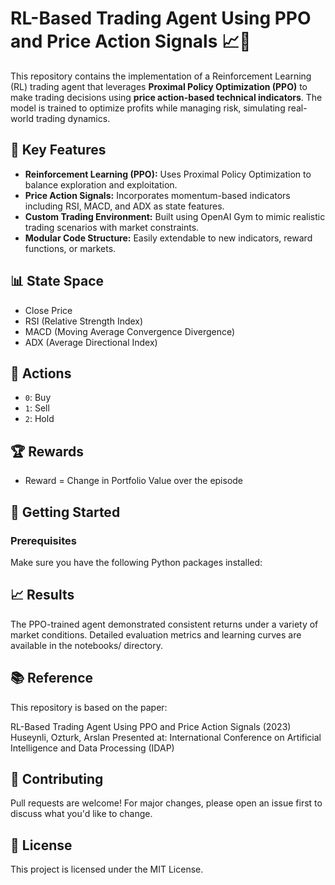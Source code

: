 # RL-Based Trading Agent Using PPO and Price Action Signals 📈🤖

This repository contains the implementation of a Reinforcement Learning (RL) trading agent that leverages **Proximal Policy Optimization (PPO)** to make trading decisions using **price action-based technical indicators**. The model is trained to optimize profits while managing risk, simulating real-world trading dynamics.

## 🧠 Key Features

- **Reinforcement Learning (PPO):** Uses Proximal Policy Optimization to balance exploration and exploitation.
- **Price Action Signals:** Incorporates momentum-based indicators including RSI, MACD, and ADX as state features.
- **Custom Trading Environment:** Built using OpenAI Gym to mimic realistic trading scenarios with market constraints.
- **Modular Code Structure:** Easily extendable to new indicators, reward functions, or markets.

## 📊 State Space

- Close Price  
- RSI (Relative Strength Index)  
- MACD (Moving Average Convergence Divergence)  
- ADX (Average Directional Index)  

## 🎯 Actions

- `0`: Buy  
- `1`: Sell  
- `2`: Hold  

## 🏆 Rewards

- Reward = Change in Portfolio Value over the episode

## 🚀 Getting Started

### Prerequisites

Make sure you have the following Python packages installed:


## 📈 Results
The PPO-trained agent demonstrated consistent returns under a variety of market conditions. Detailed evaluation metrics and learning curves are available in the notebooks/ directory.

## 📚 Reference
This repository is based on the paper:

RL-Based Trading Agent Using PPO and Price Action Signals (2023)
Huseynli, Ozturk, Arslan
Presented at: International Conference on Artificial Intelligence and Data Processing (IDAP)

## 🤝 Contributing
Pull requests are welcome! For major changes, please open an issue first to discuss what you'd like to change.

## 📜 License
This project is licensed under the MIT License.
